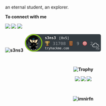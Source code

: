 
an eternal student, an explorer.

<b>To connect with me<b>
  
[<img src="https://img.shields.io/badge/twitter-%231DA1F2.svg?&style=for-the-badge&logo=twitter&logoColor=white" />](https://twitter.com/imnirfn) 
[<img src="https://img.shields.io/badge/linkedin-%230077B5.svg?&style=for-the-badge&logo=linkedin&logoColor=white" />](https://my.linkedin.com/in/iman-irfan-hisshamudin-65a394182)
![](https://img.shields.io/github/followers/imnirfn?style=for-the-badge&logo=appveyor)
 
![s3ns3](http://www.hackthebox.eu/badge/image/25840)
![s3ns3](https://github.com/imnirfn/imnirfn/blob/main/s3ns3.png)

<br />
<p align="center">
  <img src="https://github-profile-trophy.vercel.app/?username=imnirfn&theme=onedark&margin-w=15&margin-h=15&column=7" alt="Trophy" />
</p>

<p align="center">
  <img src="https://github-readme-stats.vercel.app/api?username=imnirfn&hide_border=true&theme=nord" />
  <img src="https://github-readme-streak-stats.herokuapp.com/?user=imnirfn&hide_border=true&count_private=true&theme=nord" />
  <img src="https://github-readme-stats.vercel.app/api/top-langs/?username=imnirfn&layout=compact&hide_border=true&t&card_width=250&theme=nord" height="195rem" />
</p>

<br />

<p align="center">
  <img src="https://komarev.com/ghpvc/?username=imnirfn&label=Profile%20views&color=0e75b6&style=flat" alt="imnirfn" />
</p>

